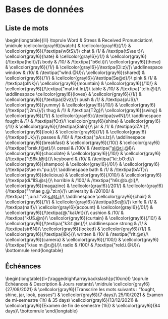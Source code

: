 
 
# Bases de données



##  Liste de mots 


\begin{longtable}{lll}
\toprule
Word & Stress & Received Pronunciation\\
\midrule
\cellcolor{gray!6}{watch} & \cellcolor{gray!6}{/1/} & \cellcolor{gray!6}{/\textipa{w6tS}/}\\
chat & /1/ & /\textipa{tS\ae t}/\\
\cellcolor{gray!6}{hate} & \cellcolor{gray!6}{/1/} & \cellcolor{gray!6}{/\textipa{heIt}/}\\
body & /10/ & /\textipa{"b6d.i}/\\
\cellcolor{gray!6}{these} & \cellcolor{gray!6}{/1/} & \cellcolor{gray!6}{/\textipa{Di:z}/}\\
\addlinespace
window & /10/ & /\textipa{"wInd.@U}/\\
\cellcolor{gray!6}{shared} & \cellcolor{gray!6}{/1/} & \cellcolor{gray!6}{/\textipa{Se@d}/}\\
pink & /1/ & /\textipa{pINk}/\\
\cellcolor{gray!6}{mountain} & \cellcolor{gray!6}{/10/} & \cellcolor{gray!6}{/\textipa{"maUnt.In}/}\\
table & /10/ & /\textipa{"teIb.@l}/\\
\addlinespace
\cellcolor{gray!6}{loves} & \cellcolor{gray!6}{/1/} & \cellcolor{gray!6}{/\textipa{l2vz}/}\\
push & /1/ & /\textipa{pUS}/\\
\cellcolor{gray!6}{yummy} & \cellcolor{gray!6}{/10/} & \cellcolor{gray!6}{/\textipa{"j2m.i}/}\\
thug & /1/ & /\textipa{T2g}/\\
\cellcolor{gray!6}{swing} & \cellcolor{gray!6}{/1/} & \cellcolor{gray!6}{/\textipa{swIN}/}\\
\addlinespace
fought & /1/ & /\textipa{fO:t}/\\
\cellcolor{gray!6}{shine} & \cellcolor{gray!6}{/1/} & \cellcolor{gray!6}{/\textipa{SaIn}/}\\
jar & /1/ & /\textipa{dZA:}/\\
\cellcolor{gray!6}{look} & \cellcolor{gray!6}{/1/} & \cellcolor{gray!6}{/\textipa{lUk}/}\\
passes & /10/ & /\textipa{"pA:s.Iz}/\\
\addlinespace
\cellcolor{gray!6}{breakfast} & \cellcolor{gray!6}{/10/} & \cellcolor{gray!6}{/\textipa{"brek.f@st}/}\\
cereal & /100/ & /\textipa{"sI@r.i.@l}/\\
\cellcolor{gray!6}{chocolate} & \cellcolor{gray!6}{/10/} & \cellcolor{gray!6}{/\textipa{"tS6k.l@t}/}\\
keyboard & /10/ & /\textipa{"ki:.bO:d}/\\
\cellcolor{gray!6}{shampoo} & \cellcolor{gray!6}{/01/} & \cellcolor{gray!6}{/\textipa{S\ae m."pu:}/}\\
\addlinespace
bath & /1/ & /\textipa{bA:T}/\\
\cellcolor{gray!6}{delicious} & \cellcolor{gray!6}{/010/} & \cellcolor{gray!6}{/\textipa{di."lIS.@s}/}\\
horrible & /100/ & /\textipa{"h6r.@b.@l}/\\
\cellcolor{gray!6}{magazine} & \cellcolor{gray!6}{/201/} & \cellcolor{gray!6}{/\textipa{""m\ae g.@."zi:n}/}\\
university & /20100/ & /\textipa{""ju:n.I."v3:s.@t.i}/\\
\addlinespace
\cellcolor{gray!6}{chair} & \cellcolor{gray!6}{/1/} & \cellcolor{gray!6}{/\textipa{tSe@}/}\\
knife & /1/ & /\textipa{naIf}/\\
\cellcolor{gray!6}{account} & \cellcolor{gray!6}{/01/} & \cellcolor{gray!6}{/\textipa{@."kaUnt}/}\\
cushion & /10/ & /\textipa{"kUS.@n}/\\
\cellcolor{gray!6}{curtain} & \cellcolor{gray!6}{/10/} & \cellcolor{gray!6}{/\textipa{"k3:t.@n}/}\\
\addlinespace
strong & /1/ & /\textipa{str6N}/\\
\cellcolor{gray!6}{locked} & \cellcolor{gray!6}{/1/} & \cellcolor{gray!6}{/\textipa{l6k}/}\\
written & /10/ & /\textipa{"rIt.@n}/\\
\cellcolor{gray!6}{camera} & \cellcolor{gray!6}{/100/} & \cellcolor{gray!6}{/\textipa{"k\ae m.@r.@}/}\\
radio & /100/ & /\textipa{"reId.i.@U}/\\
\bottomrule
\end{longtable}



##  Échéances 


\begin{longtable}{l>{\raggedright\arraybackslash}p{10cm}l}
\toprule
Échéances & Description & Jours restants\\
\midrule
\cellcolor{gray!6}{27/09/2021} & \cellcolor{gray!6}{Transcrire les mots suivants : “fought, shine, jar, look, passes“} & \cellcolor{gray!6}{7 days}\\
25/10/2021 & Examen de mi-semestre (1h) & 35 days\\
\cellcolor{gray!6}{13/12/2021} & \cellcolor{gray!6}{Examen de fin de semestre (1h)} & \cellcolor{gray!6}{84 days}\\
\bottomrule
\end{longtable}




